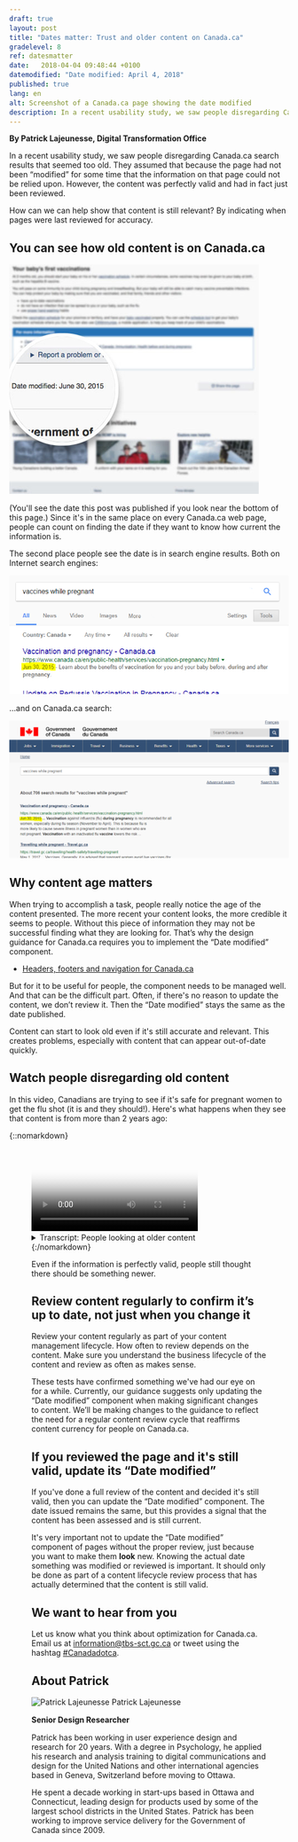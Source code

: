 ```yaml
---
draft: true
layout: post
title: "Dates matter: Trust and older content on Canada.ca"
gradelevel: 8
ref: datesmatter
date:   2018-04-04 09:48:44 +0100
datemodified: "Date modified: April 4, 2018"
published: true
lang: en
alt: Screenshot of a Canada.ca page showing the date modified
description: In a recent usability study, we saw people disregarding Canada.ca search results that seemed too old. Find out how you can validate your content and show that it's still current.
---
```

**By Patrick Lajeunesse, Digital Transformation Office**

In a recent usability study, we saw people disregarding Canada.ca search results that seemed too old. They assumed that because the page had not been “modified” for some time that the information on that page could not be relied upon. However, the content was perfectly valid and had in fact just been reviewed.

How can we can help show that content is still relevant? By indicating when pages were last reviewed for accuracy.

## You can see how old content is on Canada.ca ##

<img class="img-responsive border" src="/images/dates-matter/pagewithdate-small-en.jpg" alt="Screenshot of a blurred Canada.ca page showing the date modified near the bottom on the left side." />

(You'll see the date this post was published if you look near the bottom of this page.)
Since it's in the same place on every Canada.ca web page, people can count on finding the date if they want to know how current the information is.

The second place people see the date is in search engine results. Both on Internet search engines:

<img class="img-responsive border" src="/images/dates-matter/blog-date-internet-serp-en.png" alt="Internet search results page for 'Vaccines while pregnant' showing a Canada.ca result (Vaccinations and pregnancy) with June 30, 2015 highlighted">

...and on Canada.ca search:

<img class="img-responsive border" src="/images/dates-matter/blog-date-canadadotca-serp.png" width="1024" alt="Canada.ca search results page for 'vaccines while pregnant' showing a result (Vaccinations and pregnancy) with June 20, 2015 highlighted">

## Why content age matters ##

When trying to accomplish a task, people really notice the age of the content presented. The more recent your content looks, the more credible it seems to people. Without this piece of information they may not be successful finding what they are looking for.
That’s why the design guidance for Canada.ca requires you to implement the “Date modified” component.

<ul><li> <a href="https://www.canada.ca/en/treasury-board-secretariat/services/government-communications/canada-content-information-architecture-specification/headers-footers-navigation.html#toc3">Headers, footers and navigation for Canada.ca</a></li></ul>

But for it to be useful for people, the component needs to be managed well. And that can be the difficult part. Often, if there's no reason to update the content, we don’t review it. Then the “Date modified” stays the same as the date published.

Content can start to look old even if it's still accurate and relevant. This creates problems, especially with content that can appear out-of-date quickly.


## Watch people disregarding old content ##

In this video, Canadians are trying to see if it's safe for pregnant women to get the flu shot (it is and they should!). Here's what happens when they see that content is from more than 2 years ago:

{::nomarkdown}
<figure class="wb-mltmd wb-init video cc_on">
	<video poster="/images/dates-matter/old-content-video-poster.jpg" title="Thinking information is out of date">
		<source type="video/mp4" src="/images/dates-matter/trust-of-old-content.mp4" />
		<track src="#inline-captions" kind="captions" data-type="text/html" srclang="en" label="English" />
	</video>

<figcaption>
<details id="inline-captions">
				<summary>Transcript: People looking at older content</summary>
  <p class="wet-boew-vd">(Participant 1)</p>
				<p class="wet-boew-vd">(Video showing someone looking at a Canada.ca search results page. Text appears pointing to a result for "Vaccination and pregnancy", which has a date of "June 20, 2015".)</p>
				<span class="wb-tmtxt" data-begin="6.02s" data-dur="6.84s">And, so this is from 2015 so I'll just scroll down a little bit to see if maybe...</span>
				<p class="wet-boew-vd">(The picture zooms into filter controls on the side of the page. The mouse moves over "By date: Past year" and clicks the link.)</p>
				<span class="wb-tmtxt" data-begin="14.12s" data-dur="4.84s">...maybe from the past year - I'll filter my results...</span>
				<p class="wet-boew-vd">(The search results reload and the Vaccination and pregnancy page is gone.)</p>
				<span class="wb-tmtxt" data-begin="17.12s" data-dur="4.84s">...in case there's something more current.</span>
				<p class="wet-boew-vd">(Text appears saying that "The filter hid the best result".)</p>
				<p class="wet-boew-vd">(Participant 2)</p>
				<p class="wet-boew-vd">(Someone is looking at a Canada.ca search results page on a mobile phone.)</p>
				<span class="wb-tmtxt" data-begin="26.12s" data-dur="3.84s">This information goes back to 2015.</span>
				<p class="wet-boew-vd">(They tap the first result and see the Vaccination and pregnancy page. They begin scrolling down.)</p>
				<span class="wb-tmtxt" data-begin="29.00s" data-dur="4.84s">I wonder if there's anything that's newer than that.</span>
				<span class="wb-tmtxt" data-begin="32.00s" data-dur="3.84s">Although that's still pretty current...</span>
				<span class="wb-tmtxt" data-begin="36.41s" data-dur="3.84s">...I'd feel better if there was something a little newer.</span>			
				<p class="wet-boew-vd">(Participant 3)</p>
				<p class="wet-boew-vd">(Another person on a different mobile phone is looking at Canada.ca search results. They scroll down and look at the first result.)</p>
				<span class="wb-tmtxt" data-begin="48.72s" data-dur="2.84s">Vaccination and pregnancy ok...</span>
				<p class="wet-boew-vd">(They seem ready to tap the link to the page, but hesitate.)</p>
				<span class="wb-tmtxt" data-begin="52.42s" data-dur="3.84s">...but that's like from 2015</span>
				<span class="wb-tmtxt" data-begin="55.12s" data-dur="3.84s">Where's the latest information from it?</span>
</details>
</figcaption>
 {:/nomarkdown}

Even if the information is perfectly valid, people still thought there should be something newer.

## Review content regularly to confirm it’s up to date, not just when you change it ##

Review your content regularly as part of your content management lifecycle. How often to review depends on the content. Make sure you understand the business lifecycle of the content and review as often as makes sense.

These tests have confirmed something we've had our eye on for a while. Currently, our guidance suggests only updating the “Date modified” component when making significant changes to content. We’ll be making changes to the guidance to reflect the need for a regular content review cycle that reaffirms content currency for people on Canada.ca.

## If you reviewed the page and it's still valid, update its “Date modified” ##

If you've done a full review of the content and decided it's still valid, then you can update the “Date modified” component. The date issued remains the same, but this provides a signal that the content has been assessed and is still current.

It's very important not to update the “Date modified” component of pages without the proper review, just because you want to make them <strong>look</strong> new. Knowing the actual date something was modified or reviewed is important. It should only be done as part of a content lifecycle review process that has actually determined that the content is still valid.

## We want to hear from you ##

Let us know what you think about optimization for Canada.ca. Email us at <a href="mailto:information@tbs-sct.gc.ca">information@tbs-sct.gc.ca</a> or tweet using the hashtag <a href="https://twitter.com/search?q=%23Canadadotca">#Canadadotca</a>.

## About Patrick
<div class="col-md-3 col-xs-12">
   <div class="pull-left" style="margin-bottom: 15px;">
   <img class="img-responsive" style="margin-bottom: 15px;" src="/images/DTO-aboutus/DTO_blog_photo_DSC_3035_277x370.jpg" width="185px" alt="Patrick Lajeunesse" />
      Patrick Lajeunesse <br />
      <b>Senior Design Researcher</b>
   </div>
</div>

<div class="col-md-9 col-xs-12">
<figcaption>

<p>Patrick has been working in user experience design and research for 20 years. With a degree in Psychology, he applied his research and analysis training to digital communications and design for the United Nations and other international agencies based in Geneva, Switzerland before moving to Ottawa.</p><p>He spent a decade working in start-ups based in Ottawa and Connecticut, leading design for products used by some of the largest school districts in the United States. Patrick has been working to improve service delivery for the Government of Canada since 2009.</p>

</figcaption>
</div>
